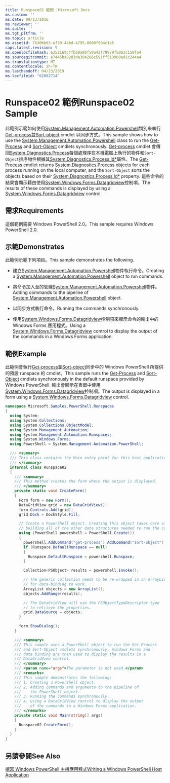 ```yaml
---
title: Runspace02 範例 |Microsoft Docs
ms.custom: ''
ms.date: 09/13/2016
ms.reviewer: ''
ms.suite: ''
ms.tgt_pltfrm: ''
ms.topic: article
ms.assetid: 7630bb63-ef39-4abd-b795-8000f984c1e5
caps.latest.revision: 9
ms.openlocfilehash: 6352169cffbb8a8bf59a42f79979f5003c150fa4
ms.sourcegitcommit: e7445ba8203da304286c591ff513900ad1c244a4
ms.translationtype: MT
ms.contentlocale: zh-TW
ms.lasthandoff: 04/23/2019
ms.locfileid: "62082714"
---
```

# <a name="runspace02-sample"></a><span data-ttu-id="3f474-102">Runspace02 範例</span><span class="sxs-lookup"><span data-stu-id="3f474-102">Runspace02 Sample</span></span>

<span data-ttu-id="3f474-103">此範例示範如何使用[System.Management.Automation.Powershell](/dotnet/api/system.management.automation.powershell)類別來執行[Get-process](/powershell/module/Microsoft.PowerShell.Management/Get-Process)並[Sort-object](/powershell/module/Microsoft.PowerShell.Utility/Sort-Object) cmdlet 以同步方式。</span><span class="sxs-lookup"><span data-stu-id="3f474-103">This sample shows how to use the [System.Management.Automation.Powershell](/dotnet/api/system.management.automation.powershell) class to run the [Get-Process](/powershell/module/Microsoft.PowerShell.Management/Get-Process) and [Sort-Object](/powershell/module/Microsoft.PowerShell.Utility/Sort-Object) cmdlets synchronously.</span></span> <span data-ttu-id="3f474-104">[Get-process](/powershell/module/Microsoft.PowerShell.Management/Get-Process) cmdlet 會傳回[System.Diagnostics.Process](/dotnet/api/System.Diagnostics.Process)每個處理序在本機電腦上執行的物件和`Sort-Object`排序物件根據其[System.Diagnostics.Process.Id\*](/dotnet/api/System.Diagnostics.Process.Id)屬性。</span><span class="sxs-lookup"><span data-stu-id="3f474-104">The [Get-Process](/powershell/module/Microsoft.PowerShell.Management/Get-Process) cmdlet returns [System.Diagnostics.Process](/dotnet/api/System.Diagnostics.Process) objects for each process running on the local computer, and the `Sort-Object` sorts the objects based on their [System.Diagnostics.Process.Id\*](/dotnet/api/System.Diagnostics.Process.Id) property.</span></span> <span data-ttu-id="3f474-105">這些命令的結果會顯示藉由使用[System.Windows.Forms.Datagridview](/dotnet/api/System.Windows.Forms.DataGridView)控制項。</span><span class="sxs-lookup"><span data-stu-id="3f474-105">The results of these commands is displayed by using a [System.Windows.Forms.Datagridview](/dotnet/api/System.Windows.Forms.DataGridView) control.</span></span>

## <a name="requirements"></a><span data-ttu-id="3f474-106">需求</span><span class="sxs-lookup"><span data-stu-id="3f474-106">Requirements</span></span>

<span data-ttu-id="3f474-107">這個範例需要 Windows PowerShell 2.0。</span><span class="sxs-lookup"><span data-stu-id="3f474-107">This sample requires Windows PowerShell 2.0.</span></span>

## <a name="demonstrates"></a><span data-ttu-id="3f474-108">示範</span><span class="sxs-lookup"><span data-stu-id="3f474-108">Demonstrates</span></span>

<span data-ttu-id="3f474-109">此範例示範下列項目。</span><span class="sxs-lookup"><span data-stu-id="3f474-109">This sample demonstrates the following.</span></span>

- <span data-ttu-id="3f474-110">建立[System.Management.Automation.Powershell](/dotnet/api/system.management.automation.powershell)物件執行命令。</span><span class="sxs-lookup"><span data-stu-id="3f474-110">Creating a [System.Management.Automation.Powershell](/dotnet/api/system.management.automation.powershell) object to run commands.</span></span>

- <span data-ttu-id="3f474-111">將命令加入至的管線[System.Management.Automation.Powershell](/dotnet/api/system.management.automation.powershell)物件。</span><span class="sxs-lookup"><span data-stu-id="3f474-111">Adding commands to the pipeline of [System.Management.Automation.Powershell](/dotnet/api/system.management.automation.powershell) object.</span></span>

- <span data-ttu-id="3f474-112">以同步方式執行命令。</span><span class="sxs-lookup"><span data-stu-id="3f474-112">Running the commands synchronously.</span></span>

- <span data-ttu-id="3f474-113">使用[System.Windows.Forms.Datagridview](/dotnet/api/System.Windows.Forms.DataGridView)控制項來顯示命令的輸出中的 Windows Forms 應用程式。</span><span class="sxs-lookup"><span data-stu-id="3f474-113">Using a [System.Windows.Forms.Datagridview](/dotnet/api/System.Windows.Forms.DataGridView) control to display the output of the commands in a Windows Forms application.</span></span>

## <a name="example"></a><span data-ttu-id="3f474-114">範例</span><span class="sxs-lookup"><span data-stu-id="3f474-114">Example</span></span>

<span data-ttu-id="3f474-115">此範例會執行[Get-process](/powershell/module/Microsoft.PowerShell.Management/Get-Process)並[Sort-object](/powershell/module/Microsoft.PowerShell.Utility/Sort-Object)同步中的 Windows PowerShell 所提供的預設 runspace 的 cmdlet。</span><span class="sxs-lookup"><span data-stu-id="3f474-115">This sample runs the [Get-Process](/powershell/module/Microsoft.PowerShell.Management/Get-Process) and [Sort-Object](/powershell/module/Microsoft.PowerShell.Utility/Sort-Object) cmdlets synchronously in the default runspace provided by Windows PowerShell.</span></span> <span data-ttu-id="3f474-116">輸出會顯示在表單中使用[System.Windows.Forms.Datagridview](/dotnet/api/System.Windows.Forms.DataGridView)控制項。</span><span class="sxs-lookup"><span data-stu-id="3f474-116">The output is displayed in a form using a [System.Windows.Forms.Datagridview](/dotnet/api/System.Windows.Forms.DataGridView) control.</span></span>

```csharp
namespace Microsoft.Samples.PowerShell.Runspaces
{
  using System;
  using System.Collections;
  using System.Collections.ObjectModel;
  using System.Management.Automation;
  using System.Management.Automation.Runspaces;
  using System.Windows.Forms;
  using PowerShell = System.Management.Automation.PowerShell;

  /// <summary>
  /// This class contains the Main entry point for this host application.
  /// </summary>
  internal class Runspace02
  {
    /// <summary>
    /// This method creates the form where the output is displayed.
    /// </summary>
    private static void CreateForm()
    {
      Form form = new Form();
      DataGridView grid = new DataGridView();
      form.Controls.Add(grid);
      grid.Dock = DockStyle.Fill;

      // Create a PowerShell object. Creating this object takes care of
      // building all of the other data structures needed to run the command.
      using (PowerShell powershell = PowerShell.Create())
      {
        powershell.AddCommand("get-process").AddCommand("sort-object").AddArgument("ID");
        if (Runspace.DefaultRunspace == null)
        {
          Runspace.DefaultRunspace = powershell.Runspace;
        }

        Collection<PSObject> results = powershell.Invoke();

        // The generic collection needs to be re-wrapped in an ArrayList
        // for data-binding to work.
        ArrayList objects = new ArrayList();
        objects.AddRange(results);

        // The DataGridView will use the PSObjectTypeDescriptor type
        // to retrieve the properties.
        grid.DataSource = objects;
      }

      form.ShowDialog();
    }

    /// <summary>
    /// This sample uses a PowerShell object to run the Get-Process
    /// and Sort-Object cmdlets synchronously. Windows Forms and
    /// data binding are then used to display the results in a
    /// DataGridView control.
    /// </summary>
    /// <param name="args">The parameter is not used.</param>
    /// <remarks>
    /// This sample demonstrates the following:
    /// 1. Creating a PowerShell object.
    /// 2. Adding commands and arguments to the pipeline of
    ///    the PowerShell object.
    /// 3. Running the commands synchronously.
    /// 4. Using a DataGridView control to display the output
    ///    of the commands in a Windows Forms application.
    /// </remarks>
    private static void Main(string[] args)
    {
      Runspace02.CreateForm();
    }
  }
}
```

## <a name="see-also"></a><span data-ttu-id="3f474-117">另請參閱</span><span class="sxs-lookup"><span data-stu-id="3f474-117">See Also</span></span>

[<span data-ttu-id="3f474-118">撰寫 Windows PowerShell 主機應用程式</span><span class="sxs-lookup"><span data-stu-id="3f474-118">Writing a Windows PowerShell Host Application</span></span>](./writing-a-windows-powershell-host-application.md)